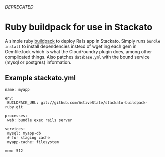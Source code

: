 _DEPRECATED_

# Ruby buildpack for use in Stackato

A simple ruby [buildpack](http://docs.stackato.com/deploy/buildpack.html) to deploy Rails app in Stackato. Simply runs
`bundle install` to install dependencies instead of wget'ing each gem
in Gemfile.lock which is what the CloudFoundry plugin does, among
other complicated things. Also patches `database.yml` with the bound 
service (mysql or postgres) information.

## Example stackato.yml

```
name: myapp

env:
 BUILDPACK_URL: git://github.com/ActiveState/stackato-buildpack-ruby.git

processes:
 web: bundle exec rails server

services:
 mysql: myapp-db
 # for staging cache
 myapp-cache: filesystem

mem: 512
```
